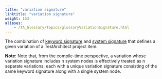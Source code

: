 ```yaml
--- 
title: "variation signature"
linktitle: "variation signature"
weight: 153
aliases: 
    - /TA_Glossary/Topics/glossaryVariationSignature.html
---
```


The combination of [keyword signature](/TA_Glossary/Topics/glossaryKeywordSignature.html) and [system signature](/TA_Glossary/Topics/glossarySystemSignature.html) that defines a given variation of a TestArchitect project item.

**Note:** Note that, from the compile-time perspective, a variation whose variation signature includes n system nodes is effectively treated as n separate variations, each with a unique variation signature consisting of the same keyword signature along with a single system node.

